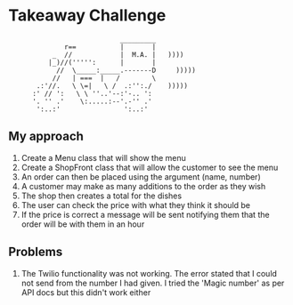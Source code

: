 Takeaway Challenge
==================
```
                            _________
              r==           |       |
           _  //            |  M.A. |   ))))
          |_)//(''''':      |       |
            //  \_____:_____.-------D     )))))
           //   | ===  |   /        \
       .:'//.   \ \=|   \ /  .:'':./    )))))
      :' // ':   \ \ ''..'--:'-.. ':
      '. '' .'    \:.....:--'.-'' .'
       ':..:'                ':..:'

 ```

My approach
-------

1) Create a Menu class that will show the menu
2) Create a ShopFront class that will allow the customer to see the menu
3) An order can then be placed using the argument (name, number)
4) A customer may make as many additions to the order as they wish
5) The shop then creates a total for the dishes
6) The user can check the price with what they think it should be
7) If the price is correct a message will be sent notifying them that the order will be with them in an hour


Problems
--------

1) The Twilio functionality was not working. The error stated that I could not send from the number I had given. I tried the 'Magic number' as per API docs but this didn't work either